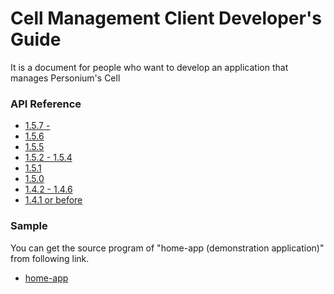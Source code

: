 # Cell Management Client Developer's Guide

It is a document for people who want to develop an application that manages Personium's Cell

### API Reference  
* [1.5.7 -](../apiref/1.5.7/000_Rest_API_Reference.html)
* [1.5.6](../apiref/1.5.6/000_Rest_API_Reference.html)
* [1.5.5](../apiref/1.5.5/000_Rest_API_Reference.html)
* [1.5.2 - 1.5.4](../apiref/1.5.2/000_Rest_API_Reference.html)
* [1.5.1](../apiref/1.5.1/000_Rest_API_Reference.html)
* [1.5.0](../apiref/1.5.0/000_Rest_API_Reference.html)
* [1.4.2 - 1.4.6](../apiref/1.4.6/000_Rest_API_Reference.html)
* [1.4.1 or before](http://personium.io/docs/api/1.3.25/English/English.htm#docs/WelcometoPCSDocumentation.htm)

### Sample  
You can get the source program of "home-app (demonstration application)" from following link.  
<ul class="listStyleTypeNone">
<li><a href="https://github.com/fujitsu-pio/home-app">home-app</a></li>
</ul>
